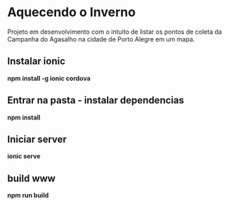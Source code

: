 <h1>Aquecendo o Inverno</h1>
<p>Projeto em desenvolvimento com o intuito de listar os pontos de coleta da Campanha do Agasalho na cidade de Porto Alegre em um mapa.</p>
<h2>Instalar ionic</h2>
<b>npm install -g ionic cordova</b>
<h2>Entrar na pasta - instalar dependencias</h2>
<b>npm install</b>
<h2>Iniciar server</h2>
<b>ionic serve</b>
<h2>build www</h2>
<b>npm run build</b>